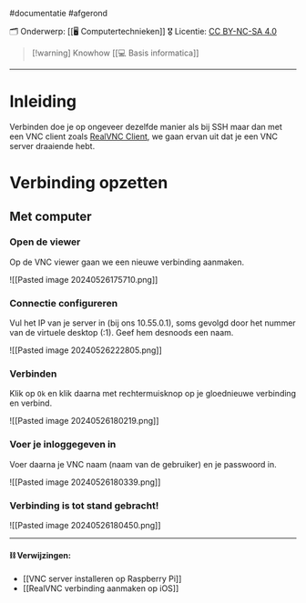 #documentatie  #afgerond

🗂️ Onderwerp: [[🖥️ Computertechnieken]]
🎖️ Licentie: [CC BY-NC-SA 4.0](https://creativecommons.org/licenses/by-nc-sa/4.0/)

>[!warning] Knowhow
>[[💻 Basis informatica]]

---
# Inleiding

Verbinden doe je op ongeveer dezelfde manier als bij SSH maar dan met een VNC client zoals [RealVNC Client](https://www.realvnc.com/en/connect/download/viewer/), we gaan ervan uit dat je een VNC server draaiende hebt.

# Verbinding opzetten
## Met computer
### Open de viewer
Op de VNC viewer gaan we een nieuwe verbinding aanmaken. 

![[Pasted image 20240526175710.png]]

### Connectie configureren
Vul het IP van je server in (bij ons 10.55.0.1), soms gevolgd door het nummer van de virtuele desktop (:1). Geef hem desnoods een naam.

![[Pasted image 20240526222805.png]]


### Verbinden
Klik op `Ok` en klik daarna met rechtermuisknop op je gloednieuwe verbinding en verbind.

![[Pasted image 20240526180219.png]]
### Voer je inloggegeven in
Voer daarna je VNC naam (naam van de gebruiker) en je passwoord in.


![[Pasted image 20240526180339.png]]

### Verbinding is tot stand gebracht!

![[Pasted image 20240526180450.png]]

---
#### **⛓️ Verwijzingen:**
* [[VNC server installeren op Raspberry Pi]]
* [[RealVNC verbinding aanmaken op iOS]]
